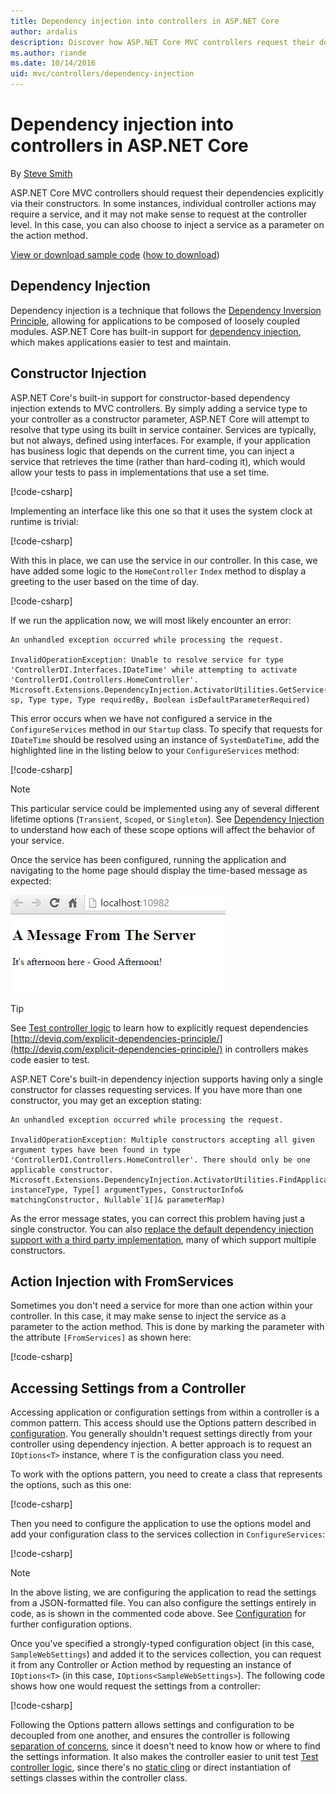 ```yaml
---
title: Dependency injection into controllers in ASP.NET Core
author: ardalis
description: Discover how ASP.NET Core MVC controllers request their dependencies explicitly via their constructors with dependency injection in ASP.NET Core.
ms.author: riande
ms.date: 10/14/2016
uid: mvc/controllers/dependency-injection
---
```

# Dependency injection into controllers in ASP.NET Core

<a name="dependency-injection-controllers"></a>

By [Steve Smith](https://ardalis.com/)

ASP.NET Core MVC controllers should request their dependencies explicitly via their constructors. In some instances, individual controller actions may require a service, and it may not make sense to request at the controller level. In this case, you can also choose to inject a service as a parameter on the action method.

[View or download sample code](https://github.com/aspnet/Docs/tree/master/aspnetcore/mvc/controllers/dependency-injection/sample) ([how to download](xref:tutorials/index#how-to-download-a-sample))

## Dependency Injection

Dependency injection is a technique that follows the [Dependency Inversion Principle](http://deviq.com/dependency-inversion-principle/), allowing for applications to be composed of loosely coupled modules. ASP.NET Core has built-in support for [dependency injection](../../fundamentals/dependency-injection.md), which makes applications easier to test and maintain.

## Constructor Injection

ASP.NET Core's built-in support for constructor-based dependency injection extends to MVC controllers. By simply adding a service type to your controller as a constructor parameter, ASP.NET Core will attempt to resolve that type using its built in service container. Services are typically, but not always, defined using interfaces. For example, if your application has business logic that depends on the current time, you can inject a service that retrieves the time (rather than hard-coding it), which would allow your tests to pass in implementations that use a set time.

[!code-csharp[](dependency-injection/sample/src/ControllerDI/Interfaces/IDateTime.cs)]


Implementing an interface like this one so that it uses the system clock at runtime is trivial:

[!code-csharp[](dependency-injection/sample/src/ControllerDI/Services/SystemDateTime.cs)]


With this in place, we can use the service in our controller. In this case, we have added some logic to the `HomeController` `Index` method to display a greeting to the user based on the time of day.

[!code-csharp[](./dependency-injection/sample/src/ControllerDI/Controllers/HomeController.cs?highlight=8,10,12,17,18,19,20,21,22,23,24,25,26,27,28,29,30&range=1-31,51-52)]

If we run the application now, we will most likely encounter an error:

```
An unhandled exception occurred while processing the request.

InvalidOperationException: Unable to resolve service for type 'ControllerDI.Interfaces.IDateTime' while attempting to activate 'ControllerDI.Controllers.HomeController'.
Microsoft.Extensions.DependencyInjection.ActivatorUtilities.GetService(IServiceProvider sp, Type type, Type requiredBy, Boolean isDefaultParameterRequired)
```

This error occurs when we have not configured a service in the `ConfigureServices` method in our `Startup` class. To specify that requests for `IDateTime` should be resolved using an instance of `SystemDateTime`, add the highlighted line in the listing below to your `ConfigureServices` method:

[!code-csharp[](./dependency-injection/sample/src/ControllerDI/Startup.cs?highlight=4&range=26-27,42-44)]

> [!NOTE]
> This particular service could be implemented using any of several different lifetime options (`Transient`, `Scoped`, or `Singleton`). See [Dependency Injection](../../fundamentals/dependency-injection.md) to understand how each of these scope options will affect the behavior of your service.

Once the service has been configured, running the application and navigating to the home page should display the time-based message as expected:

![Server Greeting](dependency-injection/_static/server-greeting.png)

>[!TIP]
> See [Test controller logic](testing.md) to learn how to explicitly request dependencies [http://deviq.com/explicit-dependencies-principle/](http://deviq.com/explicit-dependencies-principle/) in controllers makes code easier to test.

ASP.NET Core's built-in dependency injection supports having only a single constructor for classes requesting services. If you have more than one constructor, you may get an exception stating:

```
An unhandled exception occurred while processing the request.

InvalidOperationException: Multiple constructors accepting all given argument types have been found in type 'ControllerDI.Controllers.HomeController'. There should only be one applicable constructor.
Microsoft.Extensions.DependencyInjection.ActivatorUtilities.FindApplicableConstructor(Type instanceType, Type[] argumentTypes, ConstructorInfo& matchingConstructor, Nullable`1[]& parameterMap)
```

As the error message states, you can correct this problem having just a single constructor. You can also [replace the default dependency injection support with a third party implementation](../../fundamentals/dependency-injection.md#replacing-the-default-services-container), many of which support multiple constructors.

## Action Injection with FromServices

Sometimes you don't need a service for more than one action within your controller. In this case, it may make sense to inject the service as a parameter to the action method. This is done by marking the parameter with the attribute `[FromServices]` as shown here:

[!code-csharp[](./dependency-injection/sample/src/ControllerDI/Controllers/HomeController.cs?highlight=1&range=33-38)]

## Accessing Settings from a Controller

Accessing application or configuration settings from within a controller is a common pattern. This access should use the Options pattern described in [configuration](xref:fundamentals/configuration/index). You generally shouldn't request settings directly from your controller using dependency injection. A better approach is to request an `IOptions<T>` instance, where `T` is the configuration class you need.

To work with the options pattern, you need to create a class that represents the options, such as this one:

[!code-csharp[](dependency-injection/sample/src/ControllerDI/Model/SampleWebSettings.cs)]

Then you need to configure the application to use the options model and add your configuration class to the services collection in `ConfigureServices`:

[!code-csharp[](./dependency-injection/sample/src/ControllerDI/Startup.cs?highlight=3,4,5,6,9,16,19&range=14-44)]

> [!NOTE]
> In the above listing, we are configuring the application to read the settings from a JSON-formatted file. You can also configure the settings entirely in code, as is shown in the commented code above. See [Configuration](xref:fundamentals/configuration/index) for further configuration options.

Once you've specified a strongly-typed configuration object (in this case, `SampleWebSettings`) and added it to the services collection, you can request it from any Controller or Action method by requesting an instance of `IOptions<T>` (in this case, `IOptions<SampleWebSettings>`). The following code shows how one would request the settings from a controller:

[!code-csharp[](./dependency-injection/sample/src/ControllerDI/Controllers/SettingsController.cs?highlight=3,5,7&range=7-22)]

Following the Options pattern allows settings and configuration to be decoupled from one another, and ensures the controller is following [separation of concerns](http://deviq.com/separation-of-concerns/), since it doesn't need to know how or where to find the settings information. It also makes the controller easier to unit test [Test controller logic](testing.md), since there's no [static cling](http://deviq.com/static-cling/) or direct instantiation of settings classes within the controller class.
